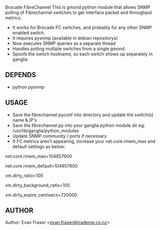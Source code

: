 Brocade FibreChannel
This is gmond python module that allows SNMP polling of Fibrechannel switches to get interface packet and throughput metrics.

  * It works for Brocade FC switches, and probably for any other SNMP enabled switch.
  * It requires pysnmp (available in debian repositorys)
  * Now executes SNMP queries as a separate thread
  * Handles polling multiple switches from a single gmond.
  * Spoofs the switch hostname, so each switch shows up separately in ganglia

## DEPENDS
  * python pysnmp

## USAGE
  * Save the fibrechannel.pyconf into directory and update the switch(s) name & IP's
  * Save the fibrechannel.py into your ganglia python module dir eg:  /usr/lib/ganglia/python_modules
  * Update SNMP community / ports if necessary
  * If FC metrics aren't appearing, increase your net.core.rmem_max and default settings as below:

net.core.rmem_max=104857600

net.core.rmem_default=104857600

vm.dirty_ratio=100

vm.dirty_background_ratio=100

vm.dirty_expire_centisecs=720000

## AUTHOR

Author: Evan Fraser &lt;evan.fraser@trademe.co.nz&gt;

